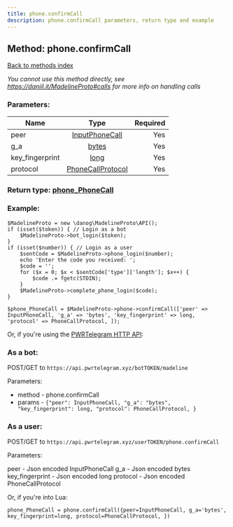 ```yaml
---
title: phone.confirmCall
description: phone.confirmCall parameters, return type and example
---
```

## Method: phone.confirmCall  
[Back to methods index](index.md)


*You cannot use this method directly, see https://daniil.it/MadelineProto#calls for more info on handling calls*




### Parameters:

| Name     |    Type       | Required |
|----------|:-------------:|---------:|
|peer|[InputPhoneCall](../types/InputPhoneCall.md) | Yes|
|g\_a|[bytes](../types/bytes.md) | Yes|
|key\_fingerprint|[long](../types/long.md) | Yes|
|protocol|[PhoneCallProtocol](../types/PhoneCallProtocol.md) | Yes|


### Return type: [phone\_PhoneCall](../types/phone_PhoneCall.md)

### Example:


```
$MadelineProto = new \danog\MadelineProto\API();
if (isset($token)) { // Login as a bot
    $MadelineProto->bot_login($token);
}
if (isset($number)) { // Login as a user
    $sentCode = $MadelineProto->phone_login($number);
    echo 'Enter the code you received: ';
    $code = '';
    for ($x = 0; $x < $sentCode['type']['length']; $x++) {
        $code .= fgetc(STDIN);
    }
    $MadelineProto->complete_phone_login($code);
}

$phone_PhoneCall = $MadelineProto->phone->confirmCall(['peer' => InputPhoneCall, 'g_a' => 'bytes', 'key_fingerprint' => long, 'protocol' => PhoneCallProtocol, ]);
```

Or, if you're using the [PWRTelegram HTTP API](https://pwrtelegram.xyz):

### As a bot:

POST/GET to `https://api.pwrtelegram.xyz/botTOKEN/madeline`

Parameters:

* method - phone.confirmCall
* params - `{"peer": InputPhoneCall, "g_a": "bytes", "key_fingerprint": long, "protocol": PhoneCallProtocol, }`



### As a user:

POST/GET to `https://api.pwrtelegram.xyz/userTOKEN/phone.confirmCall`

Parameters:

peer - Json encoded InputPhoneCall
g_a - Json encoded bytes
key_fingerprint - Json encoded long
protocol - Json encoded PhoneCallProtocol



Or, if you're into Lua:

```
phone_PhoneCall = phone.confirmCall({peer=InputPhoneCall, g_a='bytes', key_fingerprint=long, protocol=PhoneCallProtocol, })
```

